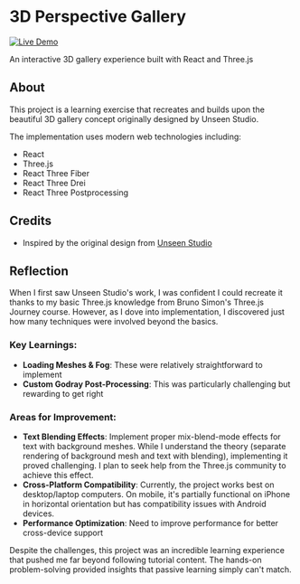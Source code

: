 # 3D Perspective Gallery

[![Live Demo](https://img.shields.io/badge/Live%20Demo-Visit%20Site-blue?style=for-the-badge)](https://3d-perspective-gallerybyminyeong.vercel.app/)

An interactive 3D gallery experience built with React and Three.js

## About

This project is a learning exercise that recreates and builds upon the beautiful 3D gallery concept originally designed by Unseen Studio.

The implementation uses modern web technologies including:

- React
- Three.js
- React Three Fiber
- React Three Drei
- React Three Postprocessing

## Credits

- Inspired by the original design from [Unseen Studio](https://unseen.co/projects/)

## Reflection

When I first saw Unseen Studio's work, I was confident I could recreate it thanks to my basic Three.js knowledge from Bruno Simon's Three.js Journey course. However, as I dove into implementation, I discovered just how many techniques were involved beyond the basics.

### Key Learnings:

- **Loading Meshes & Fog**: These were relatively straightforward to implement
- **Custom Godray Post-Processing**: This was particularly challenging but rewarding to get right

### Areas for Improvement:

- **Text Blending Effects**: Implement proper mix-blend-mode effects for text with background meshes. While I understand the theory (separate rendering of background mesh and text with blending), implementing it proved challenging. I plan to seek help from the Three.js community to achieve this effect.
- **Cross-Platform Compatibility**: Currently, the project works best on desktop/laptop computers. On mobile, it's partially functional on iPhone in horizontal orientation but has compatibility issues with Android devices.
- **Performance Optimization**: Need to improve performance for better cross-device support

Despite the challenges, this project was an incredible learning experience that pushed me far beyond following tutorial content. The hands-on problem-solving provided insights that passive learning simply can't match.
